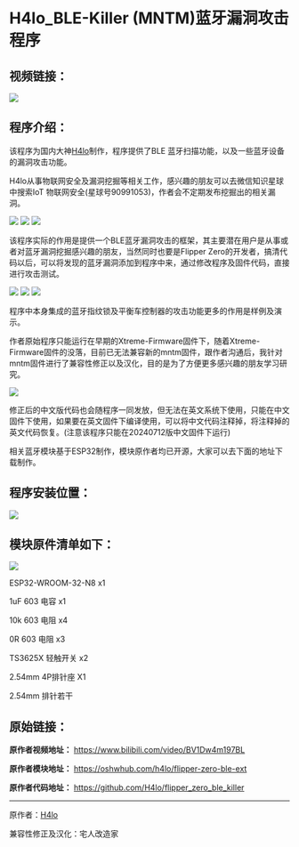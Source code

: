 # H4lo_BLE-Killer (MNTM)蓝牙漏洞攻击程序

<h2>视频链接：</h2>

[<img src="assets/video.png">](https://www.bilibili.com/video/BV1ZH4y1F7pm)

<h2>程序介绍：</h2>

该程序为国内大神[H4lo](https://github.com/H4lo)制作，程序提供了BLE 蓝牙扫描功能，以及一些蓝牙设备的漏洞攻击功能。

H4lo从事物联网安全及漏洞挖掘等相关工作，感兴趣的朋友可以去微信知识星球中搜索IoT 物联网安全(星球号90991053)，作者会不定期发布挖掘出的相关漏洞。

<img src="assets/Screenshot-001.png">
<img src="assets/Screenshot-002.png">
<img src="assets/Screenshot-003.png">

该程序实际的作用是提供一个BLE蓝牙漏洞攻击的框架，其主要潜在用户是从事或者对蓝牙漏洞挖掘感兴趣的朋友，当然同时也要是Flipper Zero的开发者，搞清代码以后，可以将发现的蓝牙漏洞添加到程序中来，通过修改程序及固件代码，直接进行攻击测试。

<img src="assets/Screenshot-004.png">
<img src="assets/Screenshot-005.png">
<img src="assets/Screenshot-006.png">

程序中本身集成的蓝牙指纹锁及平衡车控制器的攻击功能更多的作用是样例及演示。

作者原始程序只能运行在早期的Xtreme-Firmware固件下，随着Xtreme-Firmware固件的没落，目前已无法兼容新的mntm固件，跟作者沟通后，我针对mntm固件进行了兼容性修正以及汉化，目的是为了方便更多感兴趣的朋友学习研究。

<img src="assets/Screenshot-007.png">

修正后的中文版代码也会随程序一同发放，但无法在英文系统下使用，只能在中文固件下使用，如果要在英文固件下编译使用，可以将中文代码注释掉，将注释掉的英文代码恢复。(注意该程序只能在20240712版中文固件下运行)

相关蓝牙模块基于ESP32制作，模块原作者均已开源，大家可以去下面的地址下载制作。

<h2>程序安装位置：</h2>

<img src="assets/Install_Path.png">

<h2>模块原件清单如下：</h2>

<img src="assets/ble_ext.jpg">

ESP32-WROOM-32-N8 x1

1uF 603 电容 x1

10k 603 电阻 x4

0R 603 电阻 x3

TS3625X 轻触开关 x2

 2.54mm 4P排针座 X1
 
 2.54mm 排针若干

<h2>原始链接：</h2>

**原作者视频地址：**
https://www.bilibili.com/video/BV1Dw4m197BL

**原作者模块地址：**
https://oshwhub.com/h4lo/flipper-zero-ble-ext

**原作者代码地址：**
https://github.com/H4lo/flipper_zero_ble_killer

***

原作者：[H4lo](https://github.com/H4lo)

兼容性修正及汉化：宅人改造家
